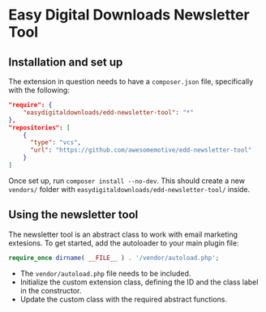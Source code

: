 # Easy Digital Downloads Newsletter Tool

## Installation and set up

The extension in question needs to have a `composer.json` file, specifically with the following:

```json 
"require": {
    "easydigitaldownloads/edd-newsletter-tool": "*"
},
"repositories": [
    {
      "type": "vcs",
      "url": "https://github.com/awesomemotive/edd-newsletter-tool"
    }
]
```

Once set up, run `composer install --no-dev`. This should create a new `vendors/` folder with `easydigitaldownloads/edd-newsletter-tool/` inside.

## Using the newsletter tool

The newsletter tool is an abstract class to work with email marketing extesions. To get started, add the autoloader to your main plugin file:

```php 
require_once dirname( __FILE__ ) . '/vendor/autoload.php';
```

- The `vendor/autoload.php` file needs to be included. 
- Initialize the custom extension class, defining the ID and the class label in the constructor.
- Update the custom class with the required abstract functions.
